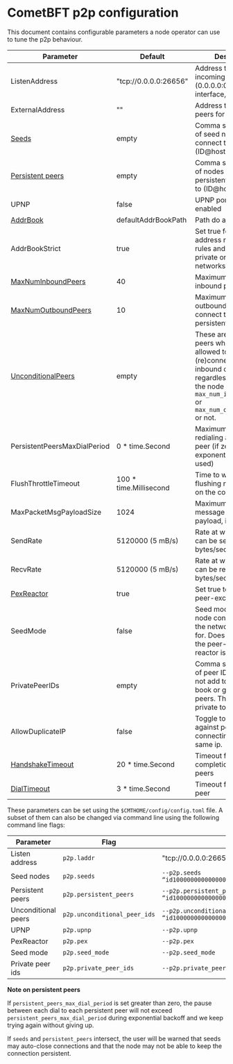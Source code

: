 # CometBFT p2p configuration

This document contains configurable parameters a node operator can use to tune the p2p behaviour.

| Parameter| Default| Description |
| --- | --- | ---|
|   ListenAddress               |   "tcp://0.0.0.0:26656" |   Address to listen for incoming connections (0.0.0.0:0 means any interface, any port)  |
|   ExternalAddress             |  ""                 |  Address to advertise to peers for them to dial |
|   [Seeds](./pex-protocol.md#seed-nodes) | empty               | Comma separated list of seed nodes to connect to (ID@host:port )|
|   [Persistent peers](./peer_manager.md#persistent-peers)            | empty               | Comma separated list of nodes to keep persistent connections to (ID@host:port )  |
|	UPNP                        | false               | UPNP port forwarding enabled |
|	[AddrBook](./addressbook.md)                    | defaultAddrBookPath | Path do address book |
|	AddrBookStrict              | true                | Set true for strict address routability rules and false for private or local networks |
|	[MaxNumInboundPeers](./switch.md#accepting-peers)          |  40 | Maximum number of inbound peers |
|	[MaxNumOutboundPeers](./peer_manager.md#ensure-peers)         |  10 |  Maximum number of outbound peers to connect to, excluding persistent peers |
|   [UnconditionalPeers](./switch.md#accepting-peers)          | empty                | These are IDs of the peers which are allowed to be (re)connected as both inbound or outbound regardless of whether the node reached `max_num_inbound_peers` or `max_num_outbound_peers` or not. |
|   PersistentPeersMaxDialPeriod| 0 * time.Second      | Maximum pause when redialing a persistent peer (if zero, exponential backoff is used)    |
|	FlushThrottleTimeout        |100 * time.Millisecond| Time to wait before flushing messages out on the connection |
|	MaxPacketMsgPayloadSize     |  1024 | Maximum size of a message packet payload, in bytes |
|	SendRate                    | 5120000 (5 mB/s) | Rate at which packets can be sent, in bytes/second  |
|	RecvRate                    | 5120000 (5 mB/s) | Rate at which packets can be received, in bytes/second|
|	[PexReactor](./pex.md)                  |  true            | Set true to enable the peer-exchange reactor |
|	SeedMode                    |       false      | Seed mode, in which node constantly crawls the network and looks for. Does not work if the peer-exchange reactor is disabled.  |
|   PrivatePeerIDs              | empty            | Comma separated list of peer IDsthat we do not add to the address book or gossip to other peers. They stay private to us. |
|	AllowDuplicateIP            | false            | Toggle to disable guard against peers connecting from the same ip.|
|	[HandshakeTimeout](./transport.md#connection-upgrade)            | 20 * time.Second | Timeout for handshake completion between peers |
|	[DialTimeout](./switch.md#dialing-peers)                 |  3 * time.Second | Timeout for dialing a peer |


These parameters can be set using the `$CMTHOME/config/config.toml` file. A subset of them can also be changed via command line using the following command line flags:

| Parameter | Flag| Example|
| --- | --- | ---|
| Listen address|  `p2p.laddr` |  "tcp://0.0.0.0:26656" |
| Seed nodes | `p2p.seeds` | `--p2p.seeds “id100000000000000000000000000000000@1.2.3.4:26656,id200000000000000000000000000000000@2.3.4.5:4444”` |
| Persistent peers | `p2p.persistent_peers` | `--p2p.persistent_peers “id100000000000000000000000000000000@1.2.3.4:26656,id200000000000000000000000000000000@2.3.4.5:26656”` |
| Unconditional peers | `p2p.unconditional_peer_ids` | `--p2p.unconditional_peer_ids “id100000000000000000000000000000000,id200000000000000000000000000000000”` |
 | UPNP  | `p2p.upnp` | `--p2p.upnp` |
 | PexReactor | `p2p.pex` | `--p2p.pex` |
 | Seed mode | `p2p.seed_mode` | `--p2p.seed_mode` |
 | Private peer ids | `p2p.private_peer_ids` | `--p2p.private_peer_ids “id100000000000000000000000000000000,id200000000000000000000000000000000”` |

 **Note on persistent peers**  

 If `persistent_peers_max_dial_period` is set greater than zero, the
pause between each dial to each persistent peer will not exceed `persistent_peers_max_dial_period`
during exponential backoff and we keep trying again without giving up.

If `seeds` and `persistent_peers` intersect,
the user will be warned that seeds may auto-close connections
and that the node may not be able to keep the connection persistent.
